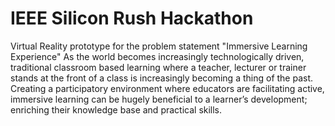 # IEEE Silicon Rush Hackathon
 Virtual Reality prototype for the problem statement "Immersive Learning Experience"
As the world becomes increasingly technologically driven, traditional classroom based learning where a teacher, lecturer or trainer stands at the front of a class is increasingly becoming a thing of the past. Creating a participatory environment where educators are facilitating active, immersive learning can be hugely beneficial to a learner’s development; enriching their knowledge base and practical skills.


